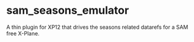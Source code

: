 # sam_seasons_emulator
A thin plugin for XP12 that drives the seasons related datarefs for a SAM free X-Plane.
